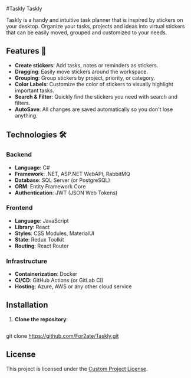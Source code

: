 #Taskly Taskly

Taskly is a handy and intuitive task planner that is inspired by stickers on your desktop. Organize your tasks, projects and ideas into virtual stickers that can be easily moved, grouped and customized to your needs.

## Features 🌟

- **Create stickers**: Add tasks, notes or reminders as stickers.
- **Dragging**: Easily move stickers around the workspace.
- **Grouping**: Group stickers by project, priority, or category.
- **Color Labels**: Customize the color of stickers to visually highlight important tasks.
- **Search & Filter**: Quickly find the stickers you need with search and filters.
- **AutoSave**: All changes are saved automatically so you don't lose anything.

## Technologies 🛠️

### Backend

- **Language**: C#
- **Framework**: .NET, ASP.NET WebAPI, RabbitMQ
- **Database**: SQL Server (or PostgreSQL)
- **ORM**: Entity Framework Core
- **Authentication**: JWT (JSON Web Tokens)

### Frontend

- **Language**: JavaScript
- **Library**: React
- **Styles**: CSS Modules, MaterialUI
- **State**: Redux Toolkit
- **Routing**: React Router

### Infrastructure

- **Containerization**: Docker
- **CI/CD**: GitHub Actions (or GitLab CI)
- **Hosting**: Azure, AWS or any other cloud service

## Installation

1. **Clone the repository**:
   ```bash
 git clone https://github.com/For2ate/Taskly.git


## License 
    
 This project is licensed under the [Custom Project License](LICENSE). 

